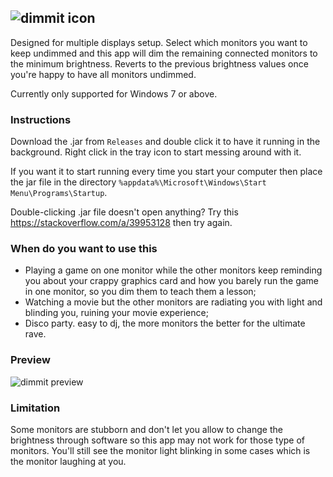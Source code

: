 ![dimmit icon](https://i.imgur.com/HnvGnRy.png)
<br />
---

Designed for multiple displays setup.
Select which monitors you want to keep undimmed and this app will dim the remaining connected monitors to the minimum brightness. Reverts to the previous brightness values once you're happy to have all monitors undimmed.

Currently only supported for Windows 7 or above.

### Instructions
Download the .jar from `Releases` and double click it to have it running in the background. Right click in the tray icon to start messing around with it.

If you want it to start running every time you start your computer then place the jar file in the directory `%appdata%\Microsoft\Windows\Start Menu\Programs\Startup`.

Double-clicking .jar file doesn't open anything? Try this https://stackoverflow.com/a/39953128 then try again.

### When do you want to use this
- Playing a game on one monitor while the other monitors keep reminding you about your crappy graphics card and how you barely run the game in one monitor, so you dim them to teach them a lesson;
- Watching a movie but the other monitors are radiating you with light and blinding you, ruining your movie experience;
- Disco party. easy to dj, the more monitors the better for the ultimate rave.

### Preview
![dimmit preview](https://i.gyazo.com/b97a7a9da6ab969d07003386dca46b7f.png)


### Limitation
Some monitors are stubborn and don't let you allow to change the brightness through software so this app may not work for those type of monitors. You'll still see the monitor light blinking in some cases which is the monitor laughing at you.
